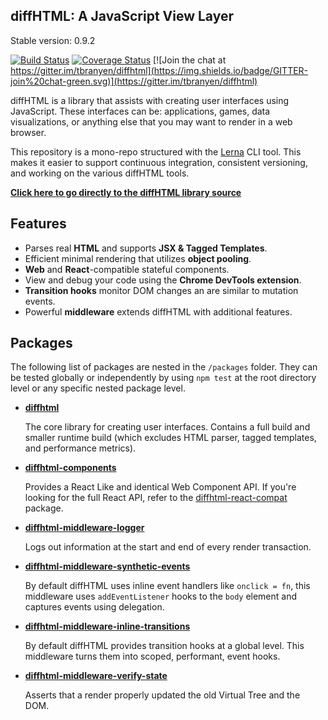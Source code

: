 diffHTML: A JavaScript View Layer
---------------------------------

Stable version: 0.9.2

[![Build Status](https://travis-ci.org/tbranyen/diffhtml.svg?branch=master)](https://travis-ci.org/tbranyen/diffhtml)
[![Coverage
Status](https://coveralls.io/repos/tbranyen/diffhtml/badge.svg?branch=master&service=github)](https://coveralls.io/github/tbranyen/diffhtml?branch=master) 
[![Join the chat at https://gitter.im/tbranyen/diffhtml](https://img.shields.io/badge/GITTER-join%20chat-green.svg)](https://gitter.im/tbranyen/diffhtml)

diffHTML is a library that assists with creating user interfaces using
JavaScript. These interfaces can be: applications, games, data visualizations,
or anything else that you may want to render in a web browser.

This repository is a mono-repo structured with the [Lerna](https://lernajs.io/)
CLI tool. This makes it easier to support continuous integration, consistent
versioning, and working on the various diffHTML tools.

[**Click here to go directly to the diffHTML library source**](/packages/diffhtml/)

## Features

- Parses real **HTML** and supports **JSX & Tagged Templates**.
- Efficient minimal rendering that utilizes **object pooling**.
- **Web** and **React**-compatible stateful components.
- View and debug your code using the **Chrome DevTools extension**.
- **Transition hooks** monitor DOM changes an are similar to mutation events.
- Powerful **middleware** extends diffHTML with additional features.

## Packages

The following list of packages are nested in the `/packages` folder. They can
be tested globally or independently by using `npm test` at the root directory
level or any specific nested package level.

* **[diffhtml](/packages/diffhtml)**

  The core library for creating user interfaces. Contains a full build and
  smaller runtime build (which excludes HTML parser, tagged templates, and
  performance metrics).

* **[diffhtml-components](/packages/diffhtml-components)**

  Provides a React Like and identical Web Component API. If you're looking for
  the full React API, refer to the
  [diffhtml-react-compat](/packages/diffhtml-react-compat) package.

* **[diffhtml-middleware-logger](/packages/diffhtml-middleware-logger)**

  Logs out information at the start and end of every render transaction.

* **[diffhtml-middleware-synthetic-events](/packages/diffhtml-middleware-synthetic-events)**

  By default diffHTML uses inline event handlers like `onclick = fn`, this
  middleware uses `addEventListener` hooks to the `body` element and captures
  events using delegation.

* **[diffhtml-middleware-inline-transitions](/packages/diffhtml-middleware-inline-transitions)**

  By default diffHTML provides transition hooks at a global level. This
  middleware turns them into scoped, performant, event hooks.

* **[diffhtml-middleware-verify-state](/packages/diffhtml-middleware-verify-state)**

  Asserts that a render properly updated the old Virtual Tree and the DOM.

